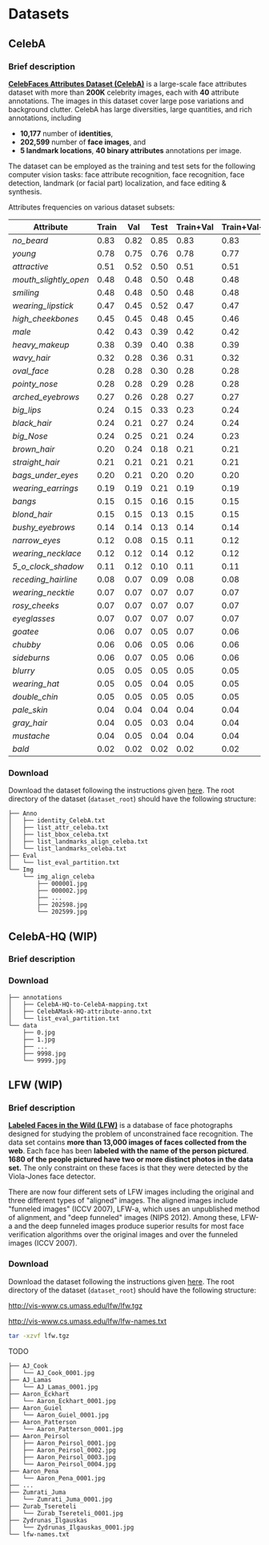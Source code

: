 # Datasets



## CelebA

### Brief description

[**CelebFaces Attributes Dataset (CelebA)**](https://mmlab.ie.cuhk.edu.hk/projects/CelebA.html) is a large-scale face attributes dataset with more than **200K** celebrity images, each with **40** attribute annotations. The images in this dataset cover large pose  variations and background clutter. CelebA has large diversities, large  quantities, and rich annotations, including

- **10,177** number of **identities**,
- **202,599** number of **face images**, and
- **5 landmark locations**, **40 binary attributes** annotations per image.

The dataset can be employed as the training and test sets for the  following computer vision tasks: face attribute recognition, face  recognition, face detection, landmark (or facial part) localization, and face editing & synthesis.      

Attributes frequencies on various  dataset subsets:

| **Attribute**         | **Train** | **Val** | **Test** | **Train+Val** | **Train+Val+Test** |
| --------------------- | --------- | ------- | -------- | ------------- | ------------------ |
| *no_beard*            | 0.83      | 0.82    | 0.85     | 0.83          | 0.83               |
| *young*               | 0.78      | 0.75    | 0.76     | 0.78          | 0.77               |
| *attractive*          | 0.51      | 0.52    | 0.50     | 0.51          | 0.51               |
| *mouth_slightly_open* | 0.48      | 0.48    | 0.50     | 0.48          | 0.48               |
| *smiling*             | 0.48      | 0.48    | 0.50     | 0.48          | 0.48               |
| *wearing_lipstick*    | 0.47      | 0.45    | 0.52     | 0.47          | 0.47               |
| *high_cheekbones*     | 0.45      | 0.45    | 0.48     | 0.45          | 0.46               |
| *male*                | 0.42      | 0.43    | 0.39     | 0.42          | 0.42               |
| *heavy_makeup*        | 0.38      | 0.39    | 0.40     | 0.38          | 0.39               |
| *wavy_hair*           | 0.32      | 0.28    | 0.36     | 0.31          | 0.32               |
| *oval_face*           | 0.28      | 0.28    | 0.30     | 0.28          | 0.28               |
| *pointy_nose*         | 0.28      | 0.28    | 0.29     | 0.28          | 0.28               |
| *arched_eyebrows*     | 0.27      | 0.26    | 0.28     | 0.27          | 0.27               |
| *big_lips*            | 0.24      | 0.15    | 0.33     | 0.23          | 0.24               |
| *black_hair*          | 0.24      | 0.21    | 0.27     | 0.24          | 0.24               |
| *big_Nose*            | 0.24      | 0.25    | 0.21     | 0.24          | 0.23               |
| *brown_hair*          | 0.20      | 0.24    | 0.18     | 0.21          | 0.21               |
| *straight_hair*       | 0.21      | 0.21    | 0.21     | 0.21          | 0.21               |
| *bags_under_eyes*     | 0.20      | 0.21    | 0.20     | 0.20          | 0.20               |
| *wearing_earrings*    | 0.19      | 0.19    | 0.21     | 0.19          | 0.19               |
| *bangs*               | 0.15      | 0.15    | 0.16     | 0.15          | 0.15               |
| *blond_hair*          | 0.15      | 0.15    | 0.13     | 0.15          | 0.15               |
| *bushy_eyebrows*      | 0.14      | 0.14    | 0.13     | 0.14          | 0.14               |
| *narrow_eyes*         | 0.12      | 0.08    | 0.15     | 0.11          | 0.12               |
| *wearing_necklace*    | 0.12      | 0.12    | 0.14     | 0.12          | 0.12               |
| *5_o_clock_shadow*    | 0.11      | 0.12    | 0.10     | 0.11          | 0.11               |
| *receding_hairline*   | 0.08      | 0.07    | 0.09     | 0.08          | 0.08               |
| *wearing_necktie*     | 0.07      | 0.07    | 0.07     | 0.07          | 0.07               |
| *rosy_cheeks*         | 0.07      | 0.07    | 0.07     | 0.07          | 0.07               |
| *eyeglasses*          | 0.07      | 0.07    | 0.07     | 0.07          | 0.07               |
| *goatee*              | 0.06      | 0.07    | 0.05     | 0.07          | 0.06               |
| *chubby*              | 0.06      | 0.06    | 0.05     | 0.06          | 0.06               |
| *sideburns*           | 0.06      | 0.07    | 0.05     | 0.06          | 0.06               |
| *blurry*              | 0.05      | 0.05    | 0.05     | 0.05          | 0.05               |
| *wearing_hat*         | 0.05      | 0.05    | 0.04     | 0.05          | 0.05               |
| *double_chin*         | 0.05      | 0.05    | 0.05     | 0.05          | 0.05               |
| *pale_skin*           | 0.04      | 0.04    | 0.04     | 0.04          | 0.04               |
| *gray_hair*           | 0.04      | 0.05    | 0.03     | 0.04          | 0.04               |
| *mustache*            | 0.04      | 0.05    | 0.04     | 0.04          | 0.04               |
| *bald*                | 0.02      | 0.02    | 0.02     | 0.02          | 0.02               |

### Download

Download the dataset following the instructions given [here](https://mmlab.ie.cuhk.edu.hk/projects/CelebA.html). The root directory of the dataset (`dataset_root`) should have the following structure:

```
├── Anno
│   ├── identity_CelebA.txt
│   ├── list_attr_celeba.txt
│   ├── list_bbox_celeba.txt
│   ├── list_landmarks_align_celeba.txt
│   └── list_landmarks_celeba.txt
├── Eval
│   └── list_eval_partition.txt
└── Img
    └── img_align_celeba
        ├── 000001.jpg
        ├── 000002.jpg
        ├── ...
        ├── 202598.jpg
        └── 202599.jpg
```





## CelebA-HQ (WIP)

### Brief description

### Download

```
├── annotations
│   ├── CelebA-HQ-to-CelebA-mapping.txt
│   ├── CelebAMask-HQ-attribute-anno.txt
│   └── list_eval_partition.txt
└── data
    ├── 0.jpg
    ├── 1.jpg
    ├── ...
    ├── 9998.jpg
    └── 9999.jpg
```





## LFW (WIP)

### Brief description

[ **Labeled Faces in the Wild (LFW)**](http://vis-www.cs.umass.edu/lfw/) is a database of face photographs designed for studying the problem of unconstrained face recognition. The data set contains **more than 13,000 images of faces collected from the web**. Each face has been **labeled with the name of the person pictured**. **1680 of the people pictured have two or more distinct photos in the data set.** The only constraint on these faces is that they were detected by the Viola-Jones face detector. 

There are now four different sets of LFW images including the original and three different types of "aligned" images. The aligned images include "funneled images" (ICCV 2007), LFW-a, which uses an unpublished method of alignment, and "deep funneled" images (NIPS 2012). Among these, LFW-a and the deep funneled images produce superior results  for most face verification  algorithms over the original images and over the funneled images (ICCV 2007). 

### Download

Download the dataset following the instructions given [here](http://vis-www.cs.umass.edu/lfw/). The root directory of the dataset (`dataset_root`) should have the following structure:

http://vis-www.cs.umass.edu/lfw/lfw.tgz

http://vis-www.cs.umass.edu/lfw/lfw-names.txt

```bash
tar -xzvf lfw.tgz
```





TODO

```
├── AJ_Cook
│   └── AJ_Cook_0001.jpg
├── AJ_Lamas
│   └── AJ_Lamas_0001.jpg
├── Aaron_Eckhart
│   └── Aaron_Eckhart_0001.jpg
├── Aaron_Guiel
│   └── Aaron_Guiel_0001.jpg
├── Aaron_Patterson
│   └── Aaron_Patterson_0001.jpg
├── Aaron_Peirsol
│   ├── Aaron_Peirsol_0001.jpg
│   ├── Aaron_Peirsol_0002.jpg
│   ├── Aaron_Peirsol_0003.jpg
│   └── Aaron_Peirsol_0004.jpg
├── Aaron_Pena
│   └── Aaron_Pena_0001.jpg
├── ...
├── Zumrati_Juma
│   └── Zumrati_Juma_0001.jpg
├── Zurab_Tsereteli
│   └── Zurab_Tsereteli_0001.jpg
├── Zydrunas_Ilgauskas
│   └── Zydrunas_Ilgauskas_0001.jpg
└── lfw-names.txt
```


